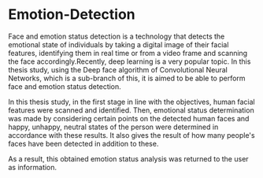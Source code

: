 # Emotion-Detection

Face and emotion status detection is a technology that detects the emotional state of individuals by taking a digital image of their facial features, identifying them in real time or from a video frame and scanning the face accordingly.Recently, deep learning is a very popular topic. In this thesis study, using the Deep face algorithm of Convolutional Neural Networks, which is a sub-branch of this, it is aimed to be able to perform face and emotion status detection.

In this thesis study, in the first stage in line with the objectives, human facial features were scanned and identified. Then, emotional status determination was made by considering certain points on the detected human faces and happy, unhappy, neutral states of the person were determined in accordance with these results. It also gives the result of how many people's faces have been detected in addition to these.

As a result, this obtained emotion status analysis was returned to the user as information. 
